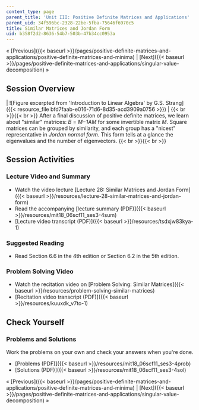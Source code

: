 ```yaml
---
content_type: page
parent_title: 'Unit III: Positive Definite Matrices and Applications'
parent_uid: 34f596bc-2328-22be-5fba-75646f6970c5
title: Similar Matrices and Jordan Form
uid: b358f2d2-8636-54b7-503b-47b34cc0953a
---
```


« [Previous]({{< baseurl >}}/pages/positive-definite-matrices-and-applications/positive-definite-matrices-and-minima) | [Next]({{< baseurl >}}/pages/positive-definite-matrices-and-applications/singular-value-decomposition) »

Session Overview
----------------

| ![Figure excerpted from 'Introduction to Linear Algebra' by G.S. Strang]({{< resource_file bfd7faab-e016-71d6-8d35-acd3909a0756 >}}) |  {{< br >}}{{< br >}} After a final discussion of positive definite matrices, we learn about "similar" matrices: _B_ = _M−1AM_ for some invertible matrix _M_. Square matrices can be grouped by similarity, and each group has a "nicest" representative in _Jordan normal form_. This form tells at a glance the eigenvalues and the number of eigenvectors. {{< br >}}{{< br >}}  

Session Activities
------------------

### Lecture Video and Summary

*   Watch the video lecture [Lecture 28: Similar Matrices and Jordan Form]({{< baseurl >}}/resources/lecture-28-similar-matrices-and-jordan-form)
*   Read the accompanying [lecture summary (PDF)]({{< baseurl >}}/resources/mit18_06scf11_ses3-4sum)
*   [Lecture video transcript (PDF)]({{< baseurl >}}/resources/tsdxjw83kya-1)

### Suggested Reading

*   Read Section 6.6 in the 4th edition or Section 6.2 in the 5th edition.

### Problem Solving Video

*   Watch the recitation video on [Problem Solving: Similar Matrices]({{< baseurl >}}/resources/problem-solving-similar-matrices)
*   [Recitation video transcript (PDF)]({{< baseurl >}}/resources/kuuxdk_v7to-1)

Check Yourself
--------------

### Problems and Solutions

Work the problems on your own and check your answers when you're done.

*   [Problems (PDF)]({{< baseurl >}}/resources/mit18_06scf11_ses3-4prob)
*   [Solutions (PDF)]({{< baseurl >}}/resources/mit18_06scf11_ses3-4sol)

« [Previous]({{< baseurl >}}/pages/positive-definite-matrices-and-applications/positive-definite-matrices-and-minima) | [Next]({{< baseurl >}}/pages/positive-definite-matrices-and-applications/singular-value-decomposition) »